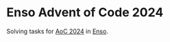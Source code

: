 # Enso Advent of Code 2024

Solving tasks for [AoC 2024](https://adventofcode.com/2024) in [Enso](http://enso.org).
